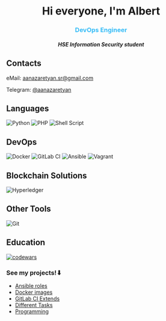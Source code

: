 <h1 align="center">Hi everyone, I'm Albert</h1>
<h3 align="center" style="color:#36BCF7">DevOps Engineer</h3>
<h5 align="center">HSE Information Security student</h5>

Contacts
---
eMail: aanazaretyan.sr@gmail.com

Telegram: [@aanazaretyan](https://t.me/aanazaretyan)

Languages
---
![Python](https://img.shields.io/badge/python-3670A0?style=for-the-badge&logo=python&logoColor=ffdd54)
![PHP](https://img.shields.io/badge/php-%23777BB4.svg?style=for-the-badge&logo=php&logoColor=white)
![Shell Script](https://img.shields.io/badge/shell_script-%23121011.svg?style=for-the-badge&logo=gnu-bash&logoColor=white)

DevOps
---
![Docker](https://img.shields.io/badge/docker-%230db7ed.svg?style=for-the-badge&logo=docker&logoColor=white)
![GitLab CI](https://img.shields.io/badge/gitlab%20ci-%23F05033.svg?style=for-the-badge&logo=gitlab&logoColor=white)
![Ansible](https://img.shields.io/badge/ansible-%231A1918.svg?style=for-the-badge&logo=ansible&logoColor=white)
![Vagrant](https://img.shields.io/badge/vagrant-%231563FF.svg?style=for-the-badge&logo=vagrant&logoColor=white)


Blockchain Solutions
---
![Hyperledger](https://img.shields.io/badge/hyperledger-2F3134?style=for-the-badge&logo=hyperledger&logoColor=white)

Other Tools
---
![Git](https://img.shields.io/badge/git-%23F05033.svg?style=for-the-badge&logo=git&logoColor=white)

Education
---
[![codewars](https://www.codewars.com/users/aanazaretyan/badges/large)](https://www.codewars.com/users/aanazaretyan)

<h3>See my projects!⬇</h3>

* [Ansible roles](https://gitlab.com/aanaz/devops-includes/ansible-roles)
* [Docker images](https://gitlab.com/aanaz/devops-includes/docker-images)
* [GitLab CI Extends](https://gitlab.com/aanaz/devops-includes/gitlab-ci-extends)
* [Different Tasks](https://gitlab.com/aanaz/deusops)
* [Programming](https://gitlab.com/aanaz/pet-projects)
